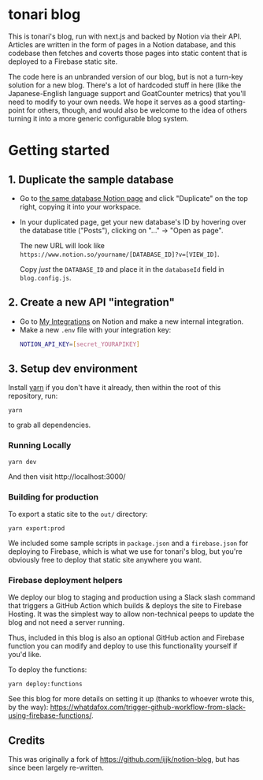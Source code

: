 # tonari blog

This is tonari's blog, run with next.js and backed by Notion via their API. Articles are written in the form of pages
in a Notion database, and this codebase then fetches and coverts those pages into static content that is
deployed to a Firebase static site.

The code here is an unbranded version of our blog, but is not a turn-key solution for a new blog. There's a lot of
hardcoded stuff in here (like the Japanese-English language support and GoatCounter metrics) that you'll need
to modify to your own needs. We hope it serves as a good starting-point for others, though, and would also be
welcome to the idea of others turning it into a more generic configurable blog system.

# Getting started

## 1. Duplicate the sample database

* Go to [the same database Notion page](https://jakebot.notion.site/jakebot/Blog-Example-92b8d335abda424eb5baf96e4a5208a4) and click "Duplicate" on the top right, copying it into your workspace.
* In your duplicated page, get your new database's ID by hovering over the database title ("Posts"), clicking on "..." -> "Open as page".

    The new URL will look like `https://www.notion.so/yourname/[DATABASE_ID]?v=[VIEW_ID]`.

    Copy *just* the `DATABASE_ID` and place it in the `databaseId` field in `blog.config.js`.

## 2. Create a new API "integration"

* Go to [My Integrations](https://www.notion.so/my-integrations) on Notion and make a new internal integration.
* Make a new `.env` file with your integration key:
    ```bash
    NOTION_API_KEY=[secret_YOURAPIKEY]
    ```

## 3. Setup dev environment

Install [yarn](https://yarnpkg.com/) if you don't have it already, then within the root of this repository, run:
```
yarn
```
to grab all dependencies.

### Running Locally

```
yarn dev
```

And then visit http://localhost:3000/

### Building for production

To export a static site to the `out/` directory:
```
yarn export:prod
```

We included some sample scripts in `package.json` and a `firebase.json` for deploying to Firebase, which is what we use for tonari's blog, but you're obviously free to deploy that static site anywhere you want.

### Firebase deployment helpers

We deploy our blog to staging and production using a Slack slash command that triggers a GitHub Action which builds & deploys the site to Firebase Hosting. It was the simplest way to allow non-technical peeps to update the blog and not need a server running.

Thus, included in this blog is also an optional GitHub action and Firebase function you can modify and deploy to use this functionality yourself if you'd like.

To deploy the functions:
```
yarn deploy:functions
```

See this blog for more details on setting it up (thanks to whoever wrote this, by the way): https://whatdafox.com/trigger-github-workflow-from-slack-using-firebase-functions/.

## Credits

This was originally a fork of https://github.com/ijjk/notion-blog, but has since been largely re-written.
